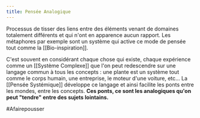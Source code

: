 ```yaml
---
title: Pensée Analogique
---
```


Processus de tisser des liens entre des éléments venant de domaines totalement différents et qui n'ont en apparence aucun rapport. Les métaphores par exemple sont un système qui active ce mode de pensée tout comme la [[Bio-inspiration]].

C'est souvent en considérant chaque chose qui existe, chaque expérience comme un [[Système Complexe]] que l'on peut redescendre sur une langage commun à tous les concepts : une plante est un système tout comme le corps humain, une entreprise, le moteur d'une voiture, etc... La [[Pensée Systémique]] développe ce langage et ainsi facilite les ponts entre les mondes, entre les concepts. **Ces ponts, ce sont les analogiques qu'on peut "tendre" entre des sujets lointains.**

#Afairepousser 